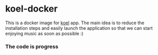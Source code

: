 # koel-docker

This is a docker image for [koel](https://github.com/phanan/koel) app. The main idea is to reduce the installation steps and easily launch the application so that we can start enjoying music as soon as possible :)

### The code is progress